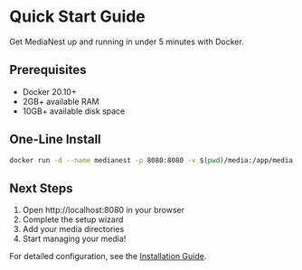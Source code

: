 # Quick Start Guide

Get MediaNest up and running in under 5 minutes with Docker.

## Prerequisites

- Docker 20.10+
- 2GB+ available RAM
- 10GB+ available disk space

## One-Line Install

```bash
docker run -d --name medianest -p 8080:8080 -v $(pwd)/media:/app/media medianest/medianest:latest
```

## Next Steps

1. Open http://localhost:8080 in your browser
2. Complete the setup wizard
3. Add your media directories
4. Start managing your media!

For detailed configuration, see the [Installation Guide](../installation/index.md).
